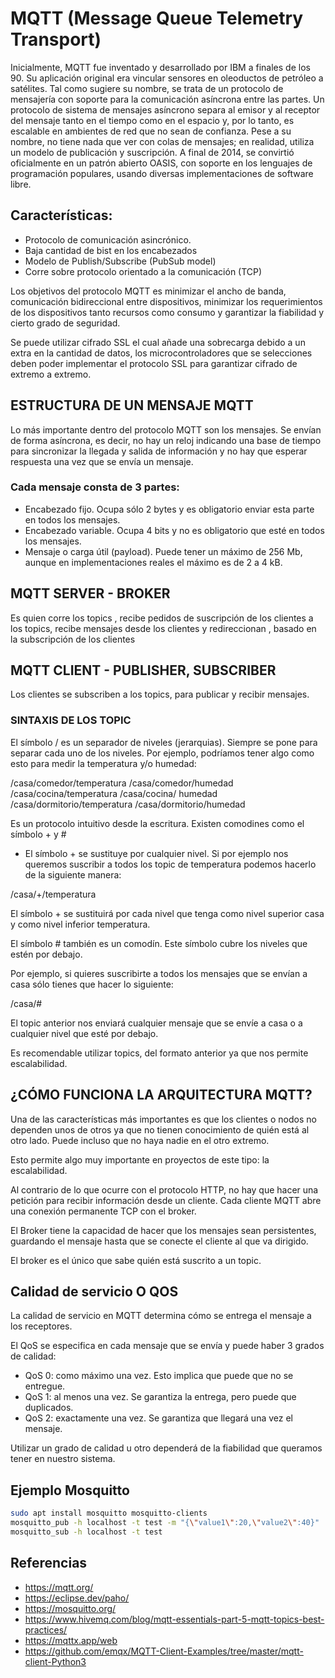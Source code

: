 
# MQTT (Message Queue Telemetry Transport)

Inicialmente, MQTT fue inventado y desarrollado por IBM a finales de los 90. Su aplicación original era vincular sensores en oleoductos de petróleo a satélites. Tal como sugiere su nombre, se trata de un protocolo de mensajería con soporte para la comunicación asíncrona entre las partes. Un protocolo de sistema de mensajes asíncrono separa al emisor y al receptor del mensaje tanto en el tiempo como en el espacio y, por lo tanto, es escalable en ambientes de red que no sean de confianza. Pese a su nombre, no tiene nada que ver con colas de mensajes; en realidad, utiliza un modelo de publicación y suscripción. A final de 2014, se convirtió oficialmente en un patrón abierto OASIS, con soporte en los lenguajes de programación populares, usando diversas implementaciones de software libre.

## Características:
- Protocolo de comunicación asincrónico.
- Baja cantidad de bist en los encabezados
- Modelo de Publish/Subscribe (PubSub model)
- Corre sobre protocolo orientado a la comunicación (TCP)

Los objetivos del protocolo MQTT es minimizar el ancho de banda, comunicación bidireccional entre dispositivos, minimizar los requerimientos de los dispositivos tanto recursos como consumo y garantizar la fiabilidad y cierto grado de seguridad.

Se puede utilizar cifrado SSL el cual añade una sobrecarga debido a un extra en la cantidad de datos, los microcontroladores que se selecciones deben poder implementar el protocolo SSL para garantizar cifrado de extremo a extremo.

## ESTRUCTURA DE UN MENSAJE MQTT
Lo más importante dentro del protocolo MQTT son los mensajes. Se envían de forma asíncrona, es decir, no hay un reloj indicando una base de tiempo para sincronizar la llegada y salida de información y no hay que esperar respuesta una vez que se envía un mensaje.

### Cada mensaje consta de 3 partes:
- Encabezado fijo. Ocupa sólo 2 bytes y es obligatorio enviar esta parte en todos los mensajes.
- Encabezado variable. Ocupa 4 bits y no es obligatorio que esté en todos los mensajes.
- Mensaje o carga útil (payload). Puede tener un máximo de 256 Mb, aunque en implementaciones reales el máximo es de 2 a 4 kB.


## MQTT SERVER - BROKER
Es quien corre los topics , recibe pedidos de suscripción de los clientes a los topics, recibe mensajes desde los clientes y redireccionan , basado en la subscripción de los clientes

## MQTT CLIENT - PUBLISHER, SUBSCRIBER
Los clientes se subscriben a los topics, para publicar y recibir mensajes.

### SINTAXIS DE LOS TOPIC
El símbolo / es un separador de niveles (jerarquias). Siempre se pone para separar cada uno de los niveles. Por ejemplo, podríamos tener algo como esto para medir la temperatura y/o humedad:

/casa/comedor/temperatura
/casa/comedor/humedad
/casa/cocina/temperatura
/casa/cocina/ humedad
/casa/dormitorio/temperatura
/casa/dormitorio/humedad

Es un protocolo intuitivo desde la escritura. Existen comodines como el símbolo + y #

- El símbolo + se sustituye por cualquier nivel. Si por ejemplo nos queremos suscribir a todos los topic de temperatura podemos hacerlo de la siguiente manera:

/casa/+/temperatura

El símbolo + se sustituirá por cada nivel que tenga como nivel superior casa y como nivel inferior temperatura.

El símbolo # también es un comodín. Este símbolo cubre los niveles que estén por debajo.

Por ejemplo, si quieres suscribirte a todos los mensajes que se envían a casa sólo tienes que hacer lo siguiente:

/casa/#

El topic anterior nos enviará cualquier mensaje que se envíe a casa o a cualquier nivel que esté por debajo.

Es recomendable utilizar topics, del formato anterior ya que nos permite escalabilidad.

## ¿CÓMO FUNCIONA LA ARQUITECTURA MQTT?
Una de las características más importantes es que los clientes o nodos no dependen unos de otros ya que no tienen conocimiento de quién está al otro lado. Puede incluso que no haya nadie en el otro extremo.

Esto permite algo muy importante en proyectos de este tipo: la escalabilidad.

Al contrario de lo que ocurre con el protocolo HTTP, no hay que hacer una petición para recibir información desde un cliente. Cada cliente MQTT abre una conexión permanente TCP con el broker.

El Broker tiene la capacidad de hacer que los mensajes sean persistentes, guardando el mensaje hasta que se conecte el cliente al que va dirigido.

El broker es el único que sabe quién está suscrito a un topic.



## Calidad de servicio O QOS
La calidad de servicio en MQTT determina cómo se entrega el mensaje a los receptores.

El QoS se especifica en cada mensaje que se envía y puede haber 3 grados de calidad:

- QoS 0: como máximo una vez. Esto implica que puede que no se entregue.
- QoS 1: al menos una vez. Se garantiza la entrega, pero puede que duplicados.
- QoS 2: exactamente una vez. Se garantiza que llegará una vez el mensaje.

Utilizar un grado de calidad u otro dependerá de la fiabilidad que queramos tener en nuestro sistema.

## Ejemplo Mosquitto

```bash
sudo apt install mosquitto mosquitto-clients
mosquitto_pub -h localhost -t test -m "{\"value1\":20,\"value2\":40}"
mosquitto_sub -h localhost -t test
```

## Referencias

- https://mqtt.org/
- https://eclipse.dev/paho/
- https://mosquitto.org/
- https://www.hivemq.com/blog/mqtt-essentials-part-5-mqtt-topics-best-practices/
- https://mqttx.app/web
- https://github.com/emqx/MQTT-Client-Examples/tree/master/mqtt-client-Python3



